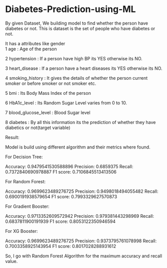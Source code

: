 # Diabetes-Prediction-using-ML
By given Dataset, We building model to find whether the person have diabetes or not.
This is dataset is the set of people who have diabetes or not.

It has a attributes like gender                 
 1   age : Age of the person    

 2   hypertension : If a person have high BP its YES otherwise its      NO.

 3   heart_disease   : If a person have a heart diseases its YES otherwise its NO.   

 4   smoking_history  : It gives the details of whether the person current smoker or before smoker or not smoker etc.

 5   bmi      : Its Body Mass Index of the person            

 6   HbA1c_level  : Its Random Sugar Level varies from 0 to 10.        

 7   blood_glucose_level   : Blood Sugar level

 8   diabetes : By all this information its the prediction of whether they have diabetics or not(target variable)

 Result:

 Model is build using different algorithm and their metrics where found.

For Decision Tree:

 Accuracy: 0.9479541530588896
Precision: 0.6859375
Recall: 0.7372840690978887
F1 score: 0.7106845513413506

For Random Forest:

Accuracy: 0.9699623489276725
Precision: 0.9498018494055482
Recall: 0.6900191938579654
F1 score: 0.7993329627570873

For Gradient Booster:

Accuracy: 0.9713352609572942
Precision: 0.979381443298969
Recall: 0.6837811900191939
F1 score: 0.8053122350946594

For XG Booster:

Accuracy: 0.9699623489276725
Precision: 0.9373795761078998
Recall: 0.7003358925143954
F1 score: 0.8017028288931612

So, I go with Random Forest Algorithm for the maximum accuracy and recall value.



